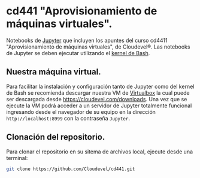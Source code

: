 # cd441 "Aprovisionamiento de máquinas virtuales".

Notebooks de [Jupyter](https://jupyter.org) que incluyen los apuntes del curso cd4411 "Aprovisionamiento de máquinas virtuales", de Cloudevel®. Las notebooks de Jupyter se deben ejecutar utilizando el [kernel de Bash](https://github.com/takluyver/bash_kernel).

## Nuestra máquina virtual.

Para facilitar la instalación y configuración tanto de Jupyter como del kernel de Bash se recomienda descargar nuestra VM de [Virtualbox](https://virtualbox.org) la cual puede ser descargada desde https://cloudevel.com/downloads. Una vez que se ejecute la VM podrá acceder a un servidor de Jupyter totalmente funcional ingresando desde el navegador de su equipo en la dirección ```http://localhost:8999``` con la contraseña ```Jupyter```.

## Clonación del repositorio.

Para clonar el repositorio en su sitema de archivos local, ejecute desde una terminal:

``` bash
git clone https://github.com/Cloudevel/cd441.git
